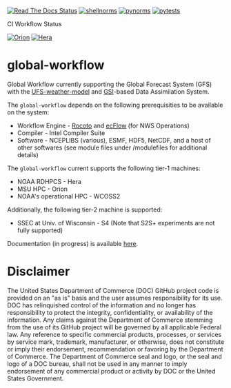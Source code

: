 [![Read The Docs Status](https://readthedocs.org/projects/global-workflow/badge/?badge=latest)](http://global-workflow.readthedocs.io/)
[![shellnorms](https://github.com/NOAA-EMC/global-workflow/actions/workflows/linters.yaml/badge.svg)](https://github.com/NOAA-EMC/global-workflow/actions/workflows/linters.yaml)
[![pynorms](https://github.com/NOAA-EMC/global-workflow/actions/workflows/pynorms.yaml/badge.svg)](https://github.com/NOAA-EMC/global-workflow/actions/workflows/pynorms.yaml)
[![pytests](https://github.com/NOAA-EMC/global-workflow/actions/workflows/pytests.yaml/badge.svg)](https://github.com/NOAA-EMC/global-workflow/actions/workflows/pytests.yaml)

CI Workflow Status

[![Orion](https://github.com/TerrenceMcGuinness-NOAA/global-workflow/actions/workflows/orion.yaml/badge.svg)](https://github.com/NOAA-EMC/global-workflow/actions/workflows/orion.yaml)
[![Hera](https://github.com/TerrenceMcGuinness-NOAA/global-workflow/actions/workflows/hera.yaml/badge.svg)](https://github.com/NOAA-EMC/global-workflow/actions/workflows/hera.yaml)

# global-workflow
Global Workflow currently supporting the Global Forecast System (GFS) with the [UFS-weather-model](https://github.com/ufs-community/ufs-weather-model) and [GSI](https://github.com/NOAA-EMC/GSI)-based Data Assimilation System.

The `global-workflow` depends on the following prerequisities to be available on the system:

* Workflow Engine - [Rocoto](https://github.com/christopherwharrop/rocoto) and [ecFlow](https://github.com/ecmwf/ecflow) (for NWS Operations)
* Compiler - Intel Compiler Suite
* Software - NCEPLIBS (various), ESMF, HDF5, NetCDF, and a host of other softwares (see module files under /modulefiles for additional details)

The `global-workflow` current supports the following tier-1 machines:

* NOAA RDHPCS - Hera
* MSU HPC - Orion
* NOAA's operational HPC - WCOSS2

Additionally, the following tier-2 machine is supported:
* SSEC at Univ. of Wisconsin - S4 (Note that S2S+ experiments are not fully supported)

Documentation (in progress) is available [here](https://global-workflow.readthedocs.io/en/latest/).

# Disclaimer

The United States Department of Commerce (DOC) GitHub project code is provided
on an "as is" basis and the user assumes responsibility for its use. DOC has
relinquished control of the information and no longer has responsibility to
protect the integrity, confidentiality, or availability of the information. Any
claims against the Department of Commerce stemming from the use of its GitHub
project will be governed by all applicable Federal law. Any reference to
specific commercial products, processes, or services by service mark,
trademark, manufacturer, or otherwise, does not constitute or imply their
endorsement, recommendation or favoring by the Department of Commerce. The
Department of Commerce seal and logo, or the seal and logo of a DOC bureau,
shall not be used in any manner to imply endorsement of any commercial product
or activity by DOC or the United States Government.

